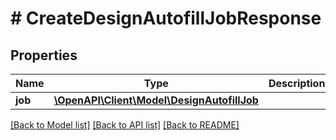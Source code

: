 # # CreateDesignAutofillJobResponse

## Properties

Name | Type | Description | Notes
------------ | ------------- | ------------- | -------------
**job** | [**\OpenAPI\Client\Model\DesignAutofillJob**](DesignAutofillJob.md) |  |

[[Back to Model list]](../../README.md#models) [[Back to API list]](../../README.md#endpoints) [[Back to README]](../../README.md)
